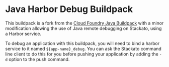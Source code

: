 # Java Harbor Debug Buildpack

This buildpack is a fork from the [Cloud Foundry Java Buildpack](https://github.com/cloudfoundry/java-buildpack) with a minor modification allowing the use of Java remote debugging on Stackato, using a Harbor service.

To debug an application with this buildpack, you will need to bind a harbor service to it named `${app-name}_debug`. You can ask the Stackato command line client to do this for you before pushing your application by adding the `-d` option to the push command.
